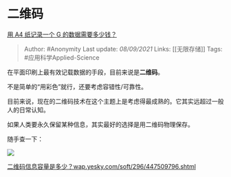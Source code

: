 # 二维码
[用 A4 纸记录一个 G 的数据需要多少钱？](https://www.zhihu.com/question/483838337/answer/2106843482)

> Author: #Anonymity 
Last update: *08/09/2021* 
Links: [[无限存储]]
Tags: #应用科学Applied-Science 

在平面印刷上最有效记载数据的手段，目前来说是**二维码**。

不是简单的“用彩色”就行，还要考虑容错性/可靠性。

目前来说，现在的二维码技术在这个主题上是考虑得最成熟的。它其实远超过一般人的日常认知。

如果人类要永久保留某种信息，其实最好的选择是用二维码物理保存。

  

随手查一下：

![](https://pic2.zhimg.com/50/v2-98ca652dad720ea017469f0b4b33bdc3_720w.jpg?source=1940ef5c)

  

[二维码信息容量是多少？​wap.yesky.com/soft/296/447509796.shtml](https://link.zhihu.com/?target=http%3A//wap.yesky.com/soft/296/447509796.shtml)

  
